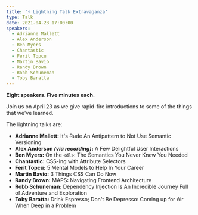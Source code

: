 ```yaml
---
title: '⚡ Lightning Talk Extravaganza'
type: Talk
date: 2021-04-23 17:00:00
speakers:
  - Adrianne Mallett
  - Alex Anderson
  - Ben Myers
  - Chantastic
  - Ferit Topcu
  - Martin Bavio
  - Randy Brown
  - Robb Schuneman
  - Toby Baratta
---
```


**Eight speakers. Five minutes each.**

Join us on April 23 as we give rapid-fire introductions to some of the things that we've learned.

The lightning talks are:

- **Adrianne Mallett:** It's ~~Rude~~ An Antipattern to Not Use Semantic Versioning
- **Alex Anderson _(via recording)_:** A Few Delightful User Interactions
- **Ben Myers:** On the `<dl>`: The Semantics You Never Knew You Needed
- **Chantastic:** CSS-ing with Attribute Selectors
- **Ferit Topcu:** 5 Mental Models to Help In Your Career
- **Martin Bavio:** 3 Things CSS Can Do Now
- **Randy Brown:** MAPS: Navigating Frontend Architecture
- **Robb Schuneman:** Dependency Injection Is An Incredible Journey Full of Adventure and Exploration
- **Toby Baratta:** Drink Espresso; Don't Be Depresso: Coming up for Air When Deep in a Problem
